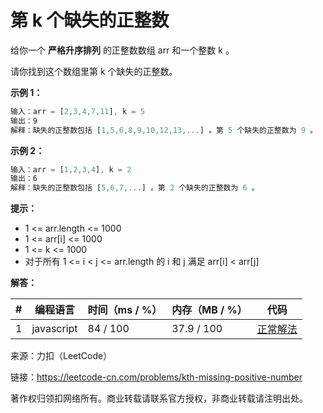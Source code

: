 # 第 k 个缺失的正整数

给你一个 **严格升序排列** 的正整数数组 arr 和一个整数 k 。

请你找到这个数组里第 k 个缺失的正整数。

**示例 1：**

``` javascript
输入：arr = [2,3,4,7,11], k = 5
输出：9
解释：缺失的正整数包括 [1,5,6,8,9,10,12,13,...] 。第 5 个缺失的正整数为 9 。
```

**示例 2：**

``` javascript
输入：arr = [1,2,3,4], k = 2
输出：6
解释：缺失的正整数包括 [5,6,7,...] 。第 2 个缺失的正整数为 6 。
```

**提示：**

- 1 <= arr.length <= 1000
- 1 <= arr[i] <= 1000
- 1 <= k <= 1000
- 对于所有 1 <= i < j <= arr.length 的 i 和 j 满足 arr[i] < arr[j]

**解答：**

**#**|**编程语言**|**时间（ms / %）**|**内存（MB / %）**|**代码**
--|--|--|--|--
1|javascript|84 / 100|37.9 / 100|[正常解法](./javascript/ac_v1.js)

来源：力扣（LeetCode）

链接：https://leetcode-cn.com/problems/kth-missing-positive-number

著作权归领扣网络所有。商业转载请联系官方授权，非商业转载请注明出处。
